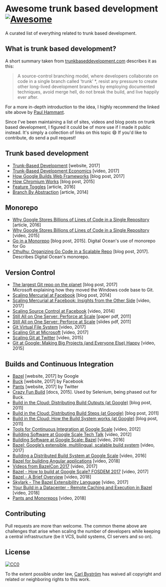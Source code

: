 # Awesome trunk based development [![Awesome](https://cdn.rawgit.com/sindresorhus/awesome/d7305f38d29fed78fa85652e3a63e154dd8e8829/media/badge.svg)](https://github.com/sindresorhus/awesome)
A curated list of everything related to trunk based development.


## What is trunk based development?

A short summary taken from [trunkbaseddevelopment.com](https://trunkbaseddevelopment.com) describes it as this:

> A source-control branching model, where developers collaborate on code in a single branch called ‘trunk’ *, resist any pressure to create other long-lived development branches by employing documented techniques, avoid merge hell, do not break the build, and live happily ever after.

For a more in-depth introduction to the idea, I highly recommend the linked site above by [Paul Hammant](https://paulhammant.com/).

Since I've been maintaining a list of sites, videos and blog posts on trunk based development, I figured it could be of more use if I made it public instead. It's simply a collection of links on this topic :smile: If you'd like to contribute, do send a pull request!

## Trunk based development

 * [Trunk-Based Development](https://trunkbaseddevelopment.com/) [website, 2017]
 * [Trunk-Based Development Economics](https://www.youtube.com/watch?v=meB_SWzZm8M) [video, 2017]
 * [How Google Builds Web Frameworks](https://medium.freecodecamp.org/how-google-builds-a-web-framework-5eeddd691dea) [blog post, 2017]
 * [How Chromium Works](https://medium.com/@aboodman/in-march-2011-i-drafted-an-article-explaining-how-the-team-responsible-for-google-chrome-ships-c479ba623a1b) [blog post, 2015]
 * [Feature Toggles](https://martinfowler.com/articles/feature-toggles.html) [article, 2016]
 * [Branch By Abstraction](https://martinfowler.com/bliki/BranchByAbstraction.html) [article, 2014]

## Monorepo

 * [Why Google Stores Billions of Lines of Code in a Single Repository](https://cacm.acm.org/magazines/2016/7/204032-why-google-stores-billions-of-lines-of-code-in-a-single-repository/fulltext) [article, 2016]
 * [Why Google Stores Billions of Lines of Code in a Single Repository](https://www.youtube.com/watch?v=W71BTkUbdqE) [video, 2015]
 * [Go in a Monorepo](https://blog.gopheracademy.com/advent-2015/go-in-a-monorepo/) [blog post, 2015]. Digital Ocean's use of monorepo for Go
 * [Cthulhu: Organizing Go Code in a Scalable Repo](https://blog.digitalocean.com/cthulhu-organizing-go-code-in-a-scalable-repo/) [blog post, 2017]. Describes Digital Ocean's monorepo.

## Version Control

 * [The largest Git repo on the planet](https://blogs.msdn.microsoft.com/bharry/2017/05/24/the-largest-git-repo-on-the-planet/) [blog post, 2017]<br> Microsoft explaining how they moved the Windows code base to Git.
 * [Scaling Mercurial at Facebook](https://code.facebook.com/posts/218678814984400/scaling-mercurial-at-facebook/) [blog post, 2014]
 * [Scaling Mercurial at Facebook: Insights from the Other Side](https://www.youtube.com/watch?v=gOVD-DrUpwQ) [video, 2017]
 * [Scaling Source Control at Facebook](https://www.youtube.com/watch?v=Dlguc63cRXg) [video, 2014]
 * [Still All on One Server: Perforce at Scale](https://static.googleusercontent.com/media/research.google.com/en//pubs/archive/39983.pdf) [paper pdf, 2011]
 * [Still All on One Server: Perforce at Scale](http://info.perforce.com/rs/perforce/images/stillallononeserver.pdf) [slides pdf, 2011]
 * [Git Virtual File System](https://atscaleconference.com/videos/git-virtual-file-system/) [video, 2017]
 * [Scaling Git at Microsoft](https://www.youtube.com/watch?v=g_MPGU_m01s) [video, 2017]
 * [Scaling Git at Twitter](https://www.youtube.com/watch?v=bjh4DHuOf4E) [video, 2015]
 * [Git at Google: Making Big Projects (and Everyone Else) Happy](https://www.youtube.com/watch?v=cY34mr71ky8) [video, 2015]

## Builds and Continuous Integration

 * [Bazel](https://bazel.build/) [website, 2017] by Google
 * [Buck](https://buckbuild.com/) [website, 2017] by Facebook
 * [Pants](http://www.pantsbuild.org/) [website, 2017] by Twitter
 * [Crazy Fun Build](https://github.com/SeleniumHQ/selenium/wiki/Crazy-Fun-Build) [docs, 2015]. Used by Selenium, being phased out for Buck.
 * [Build in the Cloud: Distributing Build Outputs (at Google)](http://google-engtools.blogspot.se/2011/10/build-in-cloud-distributing-build.html) [blog post, 2011]
 * [Build in the Cloud: Distributing Build Steps (at Google)](http://google-engtools.blogspot.se/2011/09/build-in-cloud-distributing-build-steps.html) [blog post, 2011]
 * [Build in the Cloud: How the Build System works (at Google)](http://google-engtools.blogspot.se/2011/08/build-in-cloud-how-build-system-works.html) [blog post, 2011]
 * [Tools for Continuous Integration at Google Scale](https://www.youtube.com/watch?v=KH2_sB1A6lA) [video, 2012]
 * [Building Software at Google Scale Tech Talk](https://www.youtube.com/watch?v=2qv3fcXW1mg) [video, 2012]
 * [Building Software at Google Scale: Bazel](https://www.youtube.com/watch?v=6GCDfoAOKIY) [video, 2016]
 * [Bazel: Google’s extensible, multilingual, scalable build system](https://atscaleconference.com/videos/bazel-googles-extensible-multilingual-scalable-build-system/) [video, 2017]
 * [Building a Distributed Build System at Google Scale](https://www.youtube.com/watch?v=y0IutoPKTNE) [video, 2016]
 * [Bazel for building Angular applications](https://www.youtube.com/watch?v=KmaE6z_ECRg) [video, 2018]
 * [Videos from BazelCon 2017](https://www.youtube.com/playlist?list=PLxNYxgaZ8RseY0KmkXQSt0StE71E7yizG) [video, 2017]
 * [Bazel - How to build at Google Scale? FOSDEM 2017](https://www.youtube.com/watch?v=lOUwu0myF8M) [video, 2017]
 * [Bazel - A Brief Overview](https://www.youtube.com/watch?v=m9Vypu4AYc4) [video, 2018]
 * [Skylark - The Bazel Extensibility Language](https://www.youtube.com/watch?v=xLgIKcbF6SA) [video, 2017]
 * [Your Build in a Datacenter - Remote Caching and Execution in Bazel](https://www.youtube.com/watch?v=PrTun05W5g4) [video, 2018]
 * [Pants and Monorepos](https://www.youtube.com/watch?v=IL6LBWNi3fE) [video, 2018]


## Contributing

Pull requests are more than welcome. The common theme above are challenges that arise when scaling the number of developers while keeping a central infrastructure (be it VCS, build systems, CI servers and so on).

## License

[![CC0](http://mirrors.creativecommons.org/presskit/buttons/88x31/svg/cc-zero.svg)](https://creativecommons.org/publicdomain/zero/1.0/)

To the extent possible under law, [Carl Byström](http://cgbystrom.com) has waived all copyright and related or neighboring rights to this work.
